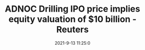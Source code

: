 ---
"title": "ADNOC Drilling IPO price implies equity valuation of $10 billion - Reuters"
"date": "2021-9-13 11:25:0"
"feed_name": "GOOGLENEWS"
"feed_website": "https://news.google.com/rss/search?q=oil%26gas%7Cdrilling%7Cmining%7Cconstruction%7Cindustrial&hl=en-US&gl=US&ceid=US:en"
"feed_rss": "https://news.google.com/rss/search?q=oil%26gas%7Cdrilling%7Cmining%7Cconstruction%7Cindustrial&hl=en-US&gl=US&ceid=US:en"
"link": "https://www.reuters.com/business/energy/adnoc-drilling-ipo-price-implies-equity-valuation-10-billion-2021-09-13/"
"file": "_posts/2021-1-1-cb0057cafb3d4b11dd10e87f5f9b047128c790e7.md"
"accident": "0"
"drilling": "0"
---